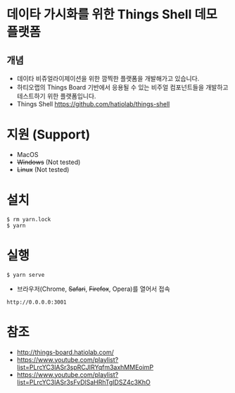 # 데이타 가시화를 위한 Things Shell 데모 플랫폼
## 개념
* 데이타 비쥬얼라이제이션을 위한 깜찍한 플랫폼을 개발해가고 있습니다.
* 하티오랩의 Things Board 기반에서 응용될 수 있는 비주얼 컴포넌트들을 개발하고 테스트하기 위한 플랫폼입니다.
* Things Shell https://github.com/hatiolab/things-shell
# 지원 (Support)
* MacOS
* ~~Windows~~ (Not tested)
* ~~Linux~~ (Not tested)
# 설치
```
$ rm yarn.lock
$ yarn
```
# 실행
```
$ yarn serve
```
* 브라우저(Chrome, ~~Safari~~, ~~Firefox~~, Opera)를 열어서 접속
```
http://0.0.0.0:3001
```
# 참조
* http://things-board.hatiolab.com/
* https://www.youtube.com/playlist?list=PLrcYC3lASr3spRCJIRYqfm3axhMMEoimP
* https://www.youtube.com/playlist?list=PLrcYC3lASr3sFvDlSaHRhTgIDSZ4c3KhO